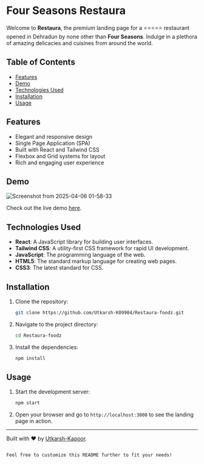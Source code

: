 # Four Seasons Restaura

Welcome to **Restaura**, the premium landing page for a ⭐️⭐️⭐️⭐️⭐️ restaurant opened in Dehradun by none other than **Four Seasons**. Indulge in a plethora of amazing delicacies and cuisines from around the world.

## Table of Contents
- [Features](#features)
- [Demo](#demo)
- [Technologies Used](#technologies-used)
- [Installation](#installation)
- [Usage](#usage)

## Features
- Elegant and responsive design
- Single Page Application (SPA)
- Built with React and Tailwind CSS
- Flexbox and Grid systems for layout
- Rich and engaging user experience

## Demo
![Screenshot from 2025-04-06 01-58-33](https://github.com/user-attachments/assets/39ca77c7-2e91-44c9-9723-784108aa7d80)


Check out the live demo [here](https://restaura-foodz.vercel.app).

## Technologies Used
- **React**: A JavaScript library for building user interfaces.
- **Tailwind CSS**: A utility-first CSS framework for rapid UI development.
- **JavaScript**: The programming language of the web.
- **HTML5**: The standard markup language for creating web pages.
- **CSS3**: The latest standard for CSS.

## Installation
1. Clone the repository:
    ```sh
    git clone https://github.com/Utkarsh-K09984/Restaura-foodz.git
    ```

2. Navigate to the project directory:
    ```sh
    cd Restaura-foodz
    ```

3. Install the dependencies:
    ```sh
    npm install
    ```

## Usage
1. Start the development server:
    ```sh
    npm start
    ```

2. Open your browser and go to `http://localhost:3000` to see the landing page in action.

---

Built with ❤️ by [Utkarsh-Kapoor](https://github.com/Utkarsh-K09984).
```

Feel free to customize this README further to fit your needs!
